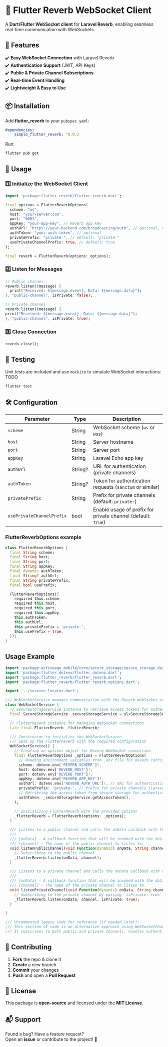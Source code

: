 # 📡 Flutter Reverb WebSocket Client

A **Dart/Flutter WebSocket client** for **Laravel Reverb**, enabling seamless real-time communication with WebSockets.

## 🚀 Features
✔️ **Easy WebSocket Connection** with Laravel Reverb  
✔️ **Authentication Support** (JWT, API Keys)  
✔️ **Public & Private Channel Subscriptions**  
✔️ **Real-time Event Handling**  
✔️ **Lightweight & Easy to Use**

## 📦 Installation

Add **flutter_reverb** to your `pubspec.yaml`:

```yaml
dependencies:
    simple_flutter_reverb: ^0.0.2
```

Run:

```sh
flutter pub get
```

## 🎯 Usage

### 1️⃣ **Initialize the WebSocket Client**
```dart
import 'package:flutter_reverb/flutter_reverb.dart';

final options = FlutterReverbOptions(
  scheme: "ws", 
  host: "your-server.com",
  port: "6001",
  appKey: "your-app-key", // Reverb app key
  authUrl: "https://your-backend.com/broadcasting/auth", // optional, needed for private channels
  authToken: "your-auth-token", // optional
  privatePrefix: "private-", // default: "private-"
  usePrivateChannelPrefix: true, // default: true
);

final reverb = FlutterReverb(options: options);
```

### 2️⃣ **Listen for Messages**
```dart
// Public channel
reverb.listen((message) {
  print("Received: ${message.event}, Data: ${message.data}");
}, "public-channel", isPrivate: false);

// Private channel
reverb.listen((message) {
print("Received: ${message.event}, Data: ${message.data}");
}, "public-channel", isPrivate: true);
```

### 3️⃣ **Close Connection**
```dart
reverb.close();
```

## 🧪 Testing

Unit tests are included and use `mockito` to simulate WebSocket interactions: TODO

```sh
flutter test
```

## 🛠 Configuration

| Parameter                 | Type      | Description                                                 |
|---------------------------|----------|-------------------------------------------------------------|
| `scheme`                  | String   | WebSocket scheme (`ws` or `wss`)                            |
| `host`                    | String   | Server hostname                                             |
| `port`                    | String   | Server port                                                 |
| `appKey`                  | String   | Laravel Echo app key                                        |
| `authUrl`                 | String?  | URL for authentication (private channels)                   |
| `authToken`               | String?  | Token for authentication requests (`sanctum` or similar)      |
| `privatePrefix`           | String   | Prefix for private channels (default: `private-`)           |
| `usePrivateChannelPrefix` | bool     | Enable usage of prefix for private channel (default: `true`) |

### FlutterReverbOptions example

```dart
class FlutterReverbOptions {
  final String scheme;
  final String host;
  final String port;
  final String appKey;
  final dynamic authToken;
  final String? authUrl;
  final String privatePrefix;
  final bool usePrefix;

  FlutterReverbOptions({
    required this.scheme,
    required this.host,
    required this.port,
    required this.appKey,
    this.authToken,
    this.authUrl,
    this.privatePrefix = 'private-',
    this.usePrefix = true,
  });
}
```

## Usage Example

```dart
import 'package:activeage_mobile/core/secure_storage/secure_storage.dart';
import 'package:flutter_dotenv/flutter_dotenv.dart';
import 'package:flutter_reverb/flutter_reverb.dart';
import 'package:flutter_reverb/flutter_reverb_options.dart';

import '../service_locator.dart';

/// WebSocketService manages communication with the Reverb WebSocket service.
class WebSocketService {
  // SecureStorageService instance to retrieve access tokens for authentication
  final SecureStorageService _secureStorageService = sl<SecureStorageService>();

  // FlutterReverb instance for managing WebSocket connections
  late final FlutterReverb _flutterReverb;

  /// Constructor to initialize the WebSocketService
  /// Sets up the FlutterReverb with the required configuration
  WebSocketService() {
    // Creating an options object for Reverb WebSocket connection
    final FlutterReverbOptions _options = FlutterReverbOptions(
      // Reading environment variables from .env file for Reverb configuration
      scheme: dotenv.env['REVERB_SCHEME']!,
      host: dotenv.env['REVERB_HOST']!,
      port: dotenv.env['REVERB_PORT']!,
      appKey: dotenv.env['REVERB_APP_KEY']!,
      authUrl: dotenv.env['REVERB_AUTH_URL']!, // URL for authentication (private channels) (Documentation: https://laravel.com/docs/11.x/broadcasting#authorizing-channels)
      privatePrefix: 'private-', // Prefix for private channels (Laravel default prefix is 'private-')
      // Retrieving the access token from secure storage for authentication
      authToken: _secureStorageService.getAccessToken(),
    );

    // Initializing FlutterReverb with the provided options
    _flutterReverb = FlutterReverb(options: _options);
  }

  /// Listens to a public channel and calls the onData callback with the received data.
  /// 
  /// [onData] - A callback function that will be invoked with the data from the channel.
  /// [channel] - The name of the public channel to listen to.
  void listenPublicChannel(void Function(dynamic) onData, String channel) {
    // Subscribing to the public channel
    _flutterReverb.listen(onData, channel);
  }

  /// Listens to a private channel and calls the onData callback with the received data.
  /// 
  /// [onData] - A callback function that will be invoked with the data from the channel.
  /// [channel] - The name of the private channel to listen to.
  void listenPrivateChannel(void Function(dynamic) onData, String channel) {
    // Subscribing to the private channel by passing `isPrivate: true`
    _flutterReverb.listen(onData, channel, isPrivate: true);
  }

}

/// Uncommented legacy code for reference (if needed later):
/// This section of code is an alternative approach using WebSocketChannel for managing WebSocket communication.
/// It subscribes to both public and private channels, handles authentication, and includes error handling for WebSocket connections.


```

## 🤝 Contributing

1. **Fork** the repo & clone it
2. **Create** a new branch
3. **Commit** your changes
4. **Push** and open a **Pull Request**

## 📄 License

This package is **open-source** and licensed under the **MIT License**.

## 📬 Support

Found a bug? Have a feature request?  
Open an **issue** or contribute to the project! 🚀  
